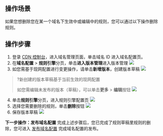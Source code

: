 ## 操作场景
如果您想删除您在某一个域名下生效中或编辑中的规则，您可以通过以下操作删除规则。

 

## 操作步骤
1. 登录 [CDN 控制台](https://console.cloud.tencent.com/cdn/domains)，进入域名管理页面，单击域名 ID 进入域名配置页。
2. 在**域名配置** > **规则引擎**分页，单击**进入版本管理**进入版本管理
![](https://qcloudimg.tencent-cloud.cn/raw/4bae7c0fb0394cce051589c9226e3002.png)
3. 如您需基于现网配置进行变更操作，请单击**新增版本**，创建版本草稿
![](https://qcloudimg.tencent-cloud.cn/raw/126cbb8cd3bb5b4169cbeca62cd8cbc2.png)
>?新创建的版本草稿基于当前生效的现网配置
>
> 如您需编辑未发布的版本（草稿），可以单击**更多** > **编辑**按钮
>![](https://qcloudimg.tencent-cloud.cn/raw/3180cc9938132874aa58da8e17fddf6d.png)
4. 单击**规则引擎**分页，进入规则引擎配置页
![](https://qcloudimg.tencent-cloud.cn/raw/a359882b311295c28f873a49594bd80c.png)
5. 选择您需要删除的规则，单击**删除**按钮
![](https://qcloudimg.tencent-cloud.cn/raw/cfa0d1b564549c0e4706faaa0cad7479.png)
6. 保存版本草稿
![](https://qcloudimg.tencent-cloud.cn/raw/9cf55ea0a76372d6848b556a5d277182.png)

**下一步操作：发布域名配置**
完成上述步骤后，您已完成了规则草稿里规则的删除，您可进入 [发布域名配置](https://cloud.tencent.com/document/product/228/74438) 完成域名配置的发布。

